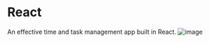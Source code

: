 # React 

An effective time and task management app built in React.
![image](https://github.com/SamSharma19/Pomodoro/assets/62378826/76979694-8464-4051-9d82-9264c1d43308)

